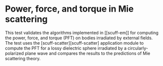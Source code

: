# Power, force, and torque in Mie scattering

This test validates the algorithms implemented in
[[scuff-em]] for computing the power, force, and torque (PFT)
on bodies irradiated by external fields. The test 
uses the 
[<span class="SC">scuff-scatter</span>][scuff-scatter] application module
to compute the PFT for a lossy dielectric sphere
irradiated by a circularly-polarized plane wave
and compares the results to the predictions of 
Mie scattering theory.

[scuffScatter]:               ../../applications/scuff-scatter/index.md
[scuffEMGeometries]:          ../../reference/Geometries.md
[scuffEMTransformations]:     ../../reference/Transformations.md
[scuffEMMaterials]:           ../../reference/Materials.md
[scuffEMInstallation]:        ../../reference/Installation.md
[EmigPaper]:                  http://journals.aps.org/prl/abstract/10.1103/PhysRevLett.99.170403
[gnuplot]:                    https://www.gnuplot.info
[BohrenHuffman]:              http://onlinelibrary.wiley.com/book/10.1002/9783527618156
[MarstonCrichton]:            http://journals.aps.org/pra/abstract/10.1103/PhysRevA.30.2508
